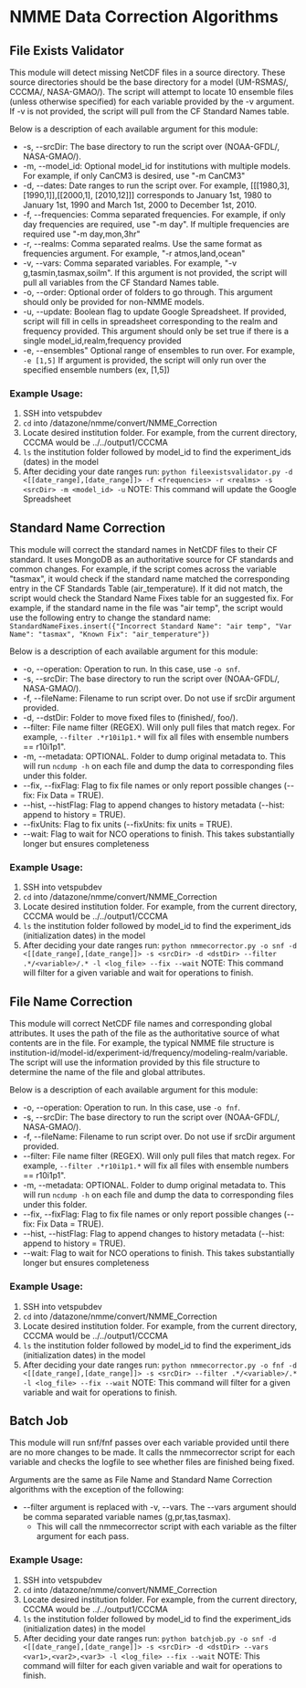 # NMME Data Correction Algorithms

## File Exists Validator

This module will detect missing NetCDF files in a source directory. These source directories should be the base directory for a model (UM-RSMAS/, CCCMA/, NASA-GMAO/). The script will attempt to locate 10 ensemble files (unless otherwise specified) for each variable provided by the -v argument. If -v is not provided, the script will pull from the CF Standard Names table. 

Below is a description of each available argument for this module:
- -s, --srcDir:      The base directory to run the script over (NOAA-GFDL/, NASA-GMAO/).
- -m, --model_id:    Optional model_id for institutions with multiple models. For example, if only CanCM3 is desired, use "-m CanCM3"
- -d, --dates:       Date ranges to run the script over. For example, [[[1980,3], [1990,1]],[[2000,1], [2010,12]]] corresponds to January
				     1st, 1980 to January 1st, 1990 and March 1st, 2000 to December 1st, 2010.
- -f, --frequencies: Comma separated frequencies. For example, if only day frequencies are required, use "-m day". If multiple frequencies
                     are required use "-m day,mon,3hr"
- -r, --realms:      Comma separated realms. Use the same format as frequencies argument. For example, "-r atmos,land,ocean"
- -v, --vars:        Comma separated variables. For example, "-v g,tasmin,tasmax,soilm". If this argument is not provided, the script will
                     pull all variables from the CF Standard Names table.
- -o, --order:       Optional order of folders to go through. This argument should only be provided for non-NMME models.
- -u, --update:      Boolean flag to update Google Spreadsheet. If provided, script will fill in cells in spreadsheet corresponding to the
                     realm and frequency provided. This argument should only be set true if there is a single model_id,realm,frequency provided
- -e, --ensembles"   Optional range of ensembles to run over. For example, `-e [1,5]` If argument is provided, the script will only run over the specified ensemble numbers (ex, [1,5])


### Example Usage:

1. SSH into vetspubdev
2. `cd` into /datazone/nmme/convert/NMME_Correction
3. Locate desired institution folder. For example, from the current directory, CCCMA would be ../../output1/CCCMA
4. `ls` the institution folder followed by model_id to find the experiment_ids (dates) in the model
5. After deciding your date ranges run:
	`python fileexistsvalidator.py -d <[[date_range],[date_range]]> -f <frequencies> -r <realms> -s <srcDir> -m <model_id> -u`
	NOTE: This command will update the Google Spreadsheet


## Standard Name Correction

This module will correct the standard names in NetCDF files to their CF standard. It uses MongoDB as an authoritative source for CF standards and common changes. For example, if the script comes across the variable "tasmax", it would check if the standard name matched the corresponding entry in the CF Standards Table (air_temperature). If it did not match, the script would check the Standard Name Fixes table for an suggested fix. For example, if the standard name in the file was "air temp", the script would use the following entry to change the standard name:
	`StandardNameFixes.insert({"Incorrect Standard Name": "air temp", "Var Name": "tasmax", "Known Fix": "air_temperature"})`

Below is a description of each available argument for this module:
- -o, --operation:		Operation to run. In this case, use `-o snf`.
- -s, --srcDir:			The base directory to run the script over (NOAA-GFDL/, NASA-GMAO/).
- -f, --fileName:		Filename to run script over. Do not use if srcDir argument provided.
- -d, --dstDir:			Folder to move fixed files to (finished/, foo/).
- --filter:				File name filter (REGEX). Will only pull files that match regex. For example, `--filter .*r10i1p1.*` will fix all files with ensemble numbers == r10i1p1".
- -m, --metadata:		OPTIONAL. Folder to dump original metadata to. This will run `ncdump -h` on each file and dump the data to corresponding files under this folder.
- --fix, --fixFlag:		Flag to fix file names or only report possible changes (--fix: Fix Data = TRUE).
- --hist, --histFlag:	Flag to append changes to history metadata (--hist: append to history = TRUE).
- --fixUnits:			Flag to fix units (--fixUnits: fix units = TRUE).
- --wait:				Flag to wait for NCO operations to finish. This takes substantially longer but ensures completeness

### Example Usage:

1. SSH into vetspubdev
2. `cd` into /datazone/nmme/convert/NMME_Correction
3. Locate desired institution folder. For example, from the current directory, CCCMA would be ../../output1/CCCMA
4. `ls` the institution folder followed by model_id to find the experiment_ids (initialization dates) in the model
5. After deciding your date ranges run:
	`python nmmecorrector.py -o snf -d <[[date_range],[date_range]]> -s <srcDir> -d <dstDir> --filter .*/<variable>/.* -l <log_file> --fix --wait`
	NOTE: This command will filter for a given variable and wait for operations to finish.


## File Name Correction

This module will correct NetCDF file names and corresponding global attributes. It uses the path of the file as the authoritative source of what contents are in the file. For example, the typical NMME file structure is institution-id/model-id/experiment-id/frequency/modeling-realm/variable. The script will use the information provided by this file structure to determine the name of the file and global attributes.

Below is a description of each available argument for this module:
- -o, --operation:		Operation to run. In this case, use `-o fnf`.
- -s, --srcDir:			The base directory to run the script over (NOAA-GFDL/, NASA-GMAO/).
- -f, --fileName:		Filename to run script over. Do not use if srcDir argument provided.
- --filter:				File name filter (REGEX). Will only pull files that match regex. For example, `--filter .*r10i1p1.*` will fix all files with ensemble numbers == r10i1p1".
- -m, --metadata:		OPTIONAL. Folder to dump original metadata to. This will run `ncdump -h` on each file and dump the data to corresponding files under this folder.
- --fix, --fixFlag:		Flag to fix file names or only report possible changes (--fix: Fix Data = TRUE).
- --hist, --histFlag:	Flag to append changes to history metadata (--hist: append to history = TRUE).
- --wait:				Flag to wait for NCO operations to finish. This takes substantially longer but ensures completeness

### Example Usage:

1. SSH into vetspubdev
2. `cd` into /datazone/nmme/convert/NMME_Correction
3. Locate desired institution folder. For example, from the current directory, CCCMA would be ../../output1/CCCMA
4. `ls` the institution folder followed by model_id to find the experiment_ids (initialization dates) in the model
5. After deciding your date ranges run:
	`python nmmecorrector.py -o fnf -d <[[date_range],[date_range]]> -s <srcDir> --filter .*/<variable>/.* -l <log_file> --fix --wait`
	NOTE: This command will filter for a given variable and wait for operations to finish.

## Batch Job

This module will run snf/fnf passes over each variable provided until there are no more changes to be made. It calls the nmmecorrector script for each variable and checks the logfile to see whether files are finished being fixed.

Arguments are the same as File Name and Standard Name Correction algorithms with the exception of the following:
- --filter argument is replaced with -v, --vars. The --vars argument should be comma separated variable names (g,pr,tas,tasmax).
	- This will call the nmmecorrector script with each variable as the filter argument for each pass.

### Example Usage:

1. SSH into vetspubdev
2. `cd` into /datazone/nmme/convert/NMME_Correction
3. Locate desired institution folder. For example, from the current directory, CCCMA would be ../../output1/CCCMA
4. `ls` the institution folder followed by model_id to find the experiment_ids (initialization dates) in the model
5. After deciding your date ranges run:
	`python batchjob.py -o snf -d <[[date_range],[date_range]]> -s <srcDir> -d <dstDir> --vars <var1>,<var2>,<var3> -l <log_file> --fix --wait`
	NOTE: This command will filter for each given variable and wait for operations to finish.


